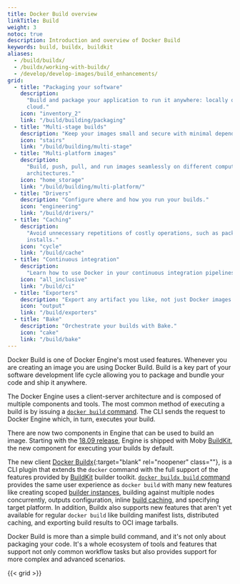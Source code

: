 ```yaml
---
title: Docker Build overview
linkTitle: Build
weight: 3
notoc: true
description: Introduction and overview of Docker Build
keywords: build, buildx, buildkit
aliases:
  - /build/buildx/
  - /buildx/working-with-buildx/
  - /develop/develop-images/build_enhancements/
grid:
  - title: "Packaging your software"
    description:
      "Build and package your application to run it anywhere: locally or in the
      cloud."
    icon: "inventory_2"
    link: "/build/building/packaging"
  - title: "Multi-stage builds"
    description: "Keep your images small and secure with minimal dependencies."
    icon: "stairs"
    link: "/build/building/multi-stage"
  - title: "Multi-platform images"
    description:
      "Build, push, pull, and run images seamlessly on different computer
      architectures."
    icon: "home_storage"
    link: "/build/building/multi-platform/"
  - title: "Drivers"
    description: "Configure where and how you run your builds."
    icon: "engineering"
    link: "/build/drivers/"
  - title: "Caching"
    description:
      "Avoid unnecessary repetitions of costly operations, such as package
      installs."
    icon: "cycle"
    link: "/build/cache"
  - title: "Continuous integration"
    description:
      "Learn how to use Docker in your continuous integration pipelines."
    icon: "all_inclusive"
    link: "/build/ci"
  - title: "Exporters"
    description: "Export any artifact you like, not just Docker images."
    icon: "output"
    link: "/build/exporters"
  - title: "Bake"
    description: "Orchestrate your builds with Bake."
    icon: "cake"
    link: "/build/bake"
---
```


Docker Build is one of Docker Engine's most used features. Whenever you are
creating an image you are using Docker Build. Build is a key part of your
software development life cycle allowing you to package and bundle your code and
ship it anywhere.

The Docker Engine uses a client-server architecture and is composed of multiple
components and tools. The most common method of executing a build is by issuing
a [`docker build` command](../engine/reference/commandline/build.md). The CLI
sends the request to Docker Engine which, in turn, executes your build.

There are now two components in Engine that can be used to build an image.
Starting with the [18.09 release](../engine/release-notes/18.09.md#18090),
Engine is shipped with Moby [BuildKit](buildkit/index.md), the new component for
executing your builds by default.

The new client [Docker Buildx](https://github.com/docker/buildx){:target="blank"
rel="noopener" class=""}, is a CLI plugin that extends the `docker` command with
the full support of the features provided by [BuildKit](buildkit/index.md)
builder toolkit.
[`docker buildx build` command](../engine/reference/commandline/buildx_build.md)
provides the same user experience as `docker build` with many new features like
creating scoped [builder instances](drivers/index.md), building against multiple
nodes concurrently, outputs configuration, inline
[build caching](cache/index.md), and specifying target platform. In addition,
Buildx also supports new features that aren't yet available for regular
`docker build` like building manifest lists, distributed caching, and exporting
build results to OCI image tarballs.

Docker Build is more than a simple build command, and it's not only about
packaging your code. It's a whole ecosystem of tools and features that support
not only common workflow tasks but also provides support for more complex and
advanced scenarios.

{{< grid >}}

